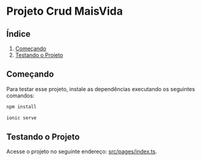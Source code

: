 
# Projeto Crud MaisVida

## Índice

1. [Começando](#getting-started)
2. [Testando o Projeto](#pages)



## <a name="getting-started"></a>Começando

Para testar esse projeto, instale as dependências executando os seguintes comandos:

```bash
npm install
```

```bash
ionic serve
```


## <a name="pages"></a>Testando o Projeto


Acesse o projeto no seguinte endereço: 
[src/pages/index.ts](https://josiel27.github.io/maisvida/docs/).


